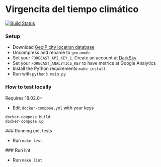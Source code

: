 # Virgencita del tiempo climático

[![Build Status](https://travis-ci.org/reynico/virgencita.svg?branch=master)](https://travis-ci.org/reynico/virgencita)

### Setup
- Download [GeoIP city location database](https://dev.maxmind.com/geoip/geoip2/geolite2/)
- Uncompress and rename to `geo.mmdb`
- Set your `FORECAST_API_KEY_1`. Create an account at [DarkSky](https://darksky.net/)
- Set your `FORECAST_ANALYTICS_KEY` to have metrics at Google Analytics
- Install the Python requirements `make install`
- Run with `python3 main.py`

### How to test locally
Requires 18.02.0+
- Edit `docker-compose.yml` with your keys
```
docker-compose build
docker-compose up
```

### Running unit tests
- Run `make test`

### Run lint
- Run `make lint`
